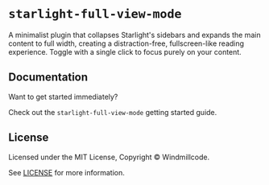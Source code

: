 # `starlight-full-view-mode`

A minimalist plugin that collapses Starlight&#39;s sidebars and expands the main content to full width, creating a distraction-free, fullscreen-like reading experience. Toggle with a single click to focus purely on your content.

## Documentation

Want to get started immediately?

Check out the `starlight-full-view-mode` getting started guide.

## License

Licensed under the MIT License, Copyright © Windmillcode.

See [LICENSE](https://github.com/Windmillcode/starlight-full-view-mode/blob/main/LICENSE) for more information.
